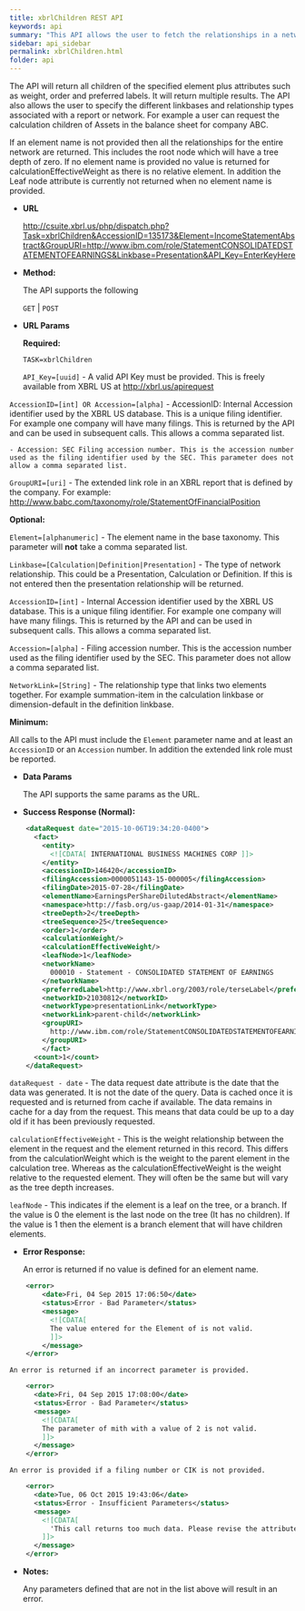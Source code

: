 ```yaml
---
title: xbrlChildren REST API
keywords: api
summary: "This API allows the user to fetch the relationships in a network by passing the extended link role, an element name and the filing number/CIK."
sidebar: api_sidebar
permalink: xbrlChildren.html
folder: api
---
```

The API will return all children of the specified element plus attributes such as weight, order and preferred labels. It will return multiple results. The API also allows the user to specify the different linkbases and relationship types associated with a report or network. For example a user can request the calculation children of Assets in the balance sheet for company ABC.

If an element name is not provided then all the relationships for the entire network are returned. This includes the root node which will have a tree depth of zero. If no element name is provided no value is returned for calculationEffectiveWeight as there is no relative element. In addition the Leaf node attribute is currently not returned when no element name is provided.

* **URL**

  <http://csuite.xbrl.us/php/dispatch.php?Task=xbrlChildren&AccessionID=135173&Element=IncomeStatementAbstract&GroupURI=http://www.ibm.com/role/StatementCONSOLIDATEDSTATEMENTOFEARNINGS&Linkbase=Presentation&API_Key=EnterKeyHere>

* **Method:**

  The API supports the following

  `GET` | `POST`

*  **URL Params**

   **Required:**

   `TASK=xbrlChildren`

   `API_Key=[uuid]` - A valid API Key must be provided. This is freely available from XBRL US at <http://xbrl.us/apirequest>

  `AccessionID=[int] OR Accession=[alpha]`
    - AccessionID: Internal Accession identifier used by the XBRL US database. This is a unique filing identifier. For example one company will have many filings. This is returned by the API and can be used in subsequent calls. This allows a comma separated list.

    - Accession: SEC Filing accession number. This is the accession number used as the filing identifier used by the SEC. This parameter does not allow a comma separated list.

  `GroupURI=[uri]`  - The extended link role in an XBRL report that is defined by the company. For example: http://www.babc.com/taxonomy/role/StatementOfFinancialPosition		

   **Optional:**

   `Element=[alphanumeric]` - The element name in the base taxonomy. This parameter will **not** take a comma separated list.

  `Linkbase=[Calculation|Definition|Presentation]` - The type of network relationship. This could be a Presentation, Calculation or Definition. If this is not entered then the presentation relationship will be returned.

  `AccessionID=[int]` - Internal Accession identifier used by the XBRL US database. This is a unique filing identifier. For example one company will have many filings. This is returned by the API and can be used in subsequent calls. This allows a comma separated list.

  `Accession=[alpha]` - Filing accession number. This is the accession number used as the filing identifier used by the SEC. This parameter does not allow a comma separated list.

  `NetworkLink=[String]` - The relationship type that links two elements together. For example summation-item in the calculation linkbase or dimension-default in the definition linkbase.


   **Minimum:**

   All calls to the API must include the `Element` parameter name and at least an `AccessionID` or an `Accession` number. In addition the extended link role must be reported.


* **Data Params**

    The API supports the same params as the URL.

* **Success Response (Normal):**

```xml
    <dataRequest date="2015-10-06T19:34:20-0400">
      <fact>
        <entity>
          <![CDATA[ INTERNATIONAL BUSINESS MACHINES CORP ]]>
        </entity>
        <accessionID>146420</accessionID>
        <filingAccession>0000051143-15-000005</filingAccession>
        <filingDate>2015-07-28</filingDate>
        <elementName>EarningsPerShareDilutedAbstract</elementName>
        <namespace>http://fasb.org/us-gaap/2014-01-31</namespace>
        <treeDepth>2</treeDepth>
        <treeSequence>25</treeSequence>
        <order>1</order>
        <calculationWeight/>
        <calculationEffectiveWeight/>
        <leafNode>1</leafNode>
        <networkName>
          000010 - Statement - CONSOLIDATED STATEMENT OF EARNINGS
        </networkName>
        <preferredLabel>http://www.xbrl.org/2003/role/terseLabel</preferredLabel>
        <networkID>21030812</networkID>
        <networkType>presentationLink</networkType>
        <networkLink>parent-child</networkLink>
        <groupURI>
          http://www.ibm.com/role/StatementCONSOLIDATEDSTATEMENTOFEARNINGS
        </groupURI>
        </fact>
      <count>1</count>
    </dataRequest>
```
  `dataRequest - date` - The data request date attribute is the date that the data was generated. It is not the date of the query.  Data is cached once it is requested and is returned from cache if available. The data remains in cache for a day from the request. This means that data could be up to a day old if it has been previously requested.

  `calculationEffectiveWeight` - This is the weight relationship between the element in the request and the element returned in this record. This differs from the calculationWeight which is the weight to the parent element in the calculation tree. Whereas as the calculationEffectiveWeight is the weight relative to the requested element. They will often be the same but will vary as the tree depth increases.

  `leafNode` - This indicates if the element is a leaf on the tree, or a branch. If the value is 0 the element is the last node on the tree (It has no children). If the value is 1 then the element is a branch element that will have children elements.




* **Error Response:**

    An error is returned if no value is defined for an element name.

```xml
    <error>
        <date>Fri, 04 Sep 2015 17:06:50</date>
        <status>Error - Bad Parameter</status>
        <message>
          <![CDATA[
          The value entered for the Element of is not valid.
          ]]>
        </message>
    </error>
```
    An error is returned if an incorrect parameter is provided.

```xml
    <error>
      <date>Fri, 04 Sep 2015 17:08:00</date>
      <status>Error - Bad Parameter</status>
      <message>
        <![CDATA[
        The parameter of mith with a value of 2 is not valid.
        ]]>
      </message>
    </error>
```
    An error is provided if a filing number or CIK is not provided.

```xml
    <error>
      <date>Tue, 06 Oct 2015 19:43:06</date>
      <status>Error - Insufficient Parameters</status>
      <message>
        <![CDATA[
          'This call returns too much data. Please revise the attributes to include at least a network id or accession. Number.
        ]]>
      </message>
    </error>
```



* **Notes:**

  Any parameters defined that are not in the list above will result in an error.
